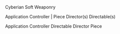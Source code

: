 Cyberian Soft Weaponry

Application Controller | Piece Director(s) Directable(s)  

Application Controller Directable Director Piece  

